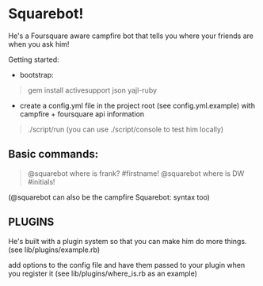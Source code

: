 Squarebot!
=====

He's a Foursquare aware campfire bot that tells you where your friends are when you ask him!

Getting started:
* bootstrap:
> gem install activesupport json yajl-ruby

* create a config.yml file in the project root (see config.yml.example) with campfire + foursquare api information
> ./script/run (you can use ./script/console to test him locally)

Basic commands:
----

> @squarebot where is frank? #firstname!
> @squarebot where is DW #initials!

(@squarebot can also be the campfire Squarebot: syntax too)



PLUGINS
----
He's built with a plugin system so that you can make him do more things. (see lib/plugins/example.rb)

add options to the config file and have them passed to your plugin when you register it (see lib/plugins/where_is.rb as an example)